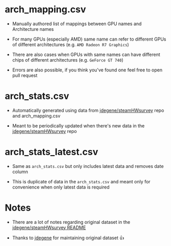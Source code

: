 # arch_mapping.csv

* Manually authored list of mappings between GPU names and Architecture names

* For many GPUs (especially AMD) same name can refer to different GPUs of different architectures (e.g. `AMD Radeon R7 Graphics`)

* There are also cases when GPUs with same names can have different chips of different architectures (e.g. `GeForce GT 740`)

* Errors are also possible, if you think you've found one feel free to open pull request

# arch_stats.csv

* Automatically generated using data from [jdegene/steamHWsurvey](https://github.com/jdegene/steamHWsurvey) repo and arch_mapping.csv

* Meant to be periodically updated when there's new data in the [jdegene/steamHWsurvey](https://github.com/jdegene/steamHWsurvey) repo

# arch_stats_latest.csv

* Same as `arch_stats.csv` but only includes latest data and removes date column

* This is duplicate of data in the `arch_stats.csv` and meant only for convenience when only latest data is required

# Notes

* There are a lot of notes regarding original dataset in the [jdegene/steamHWsurvey README](https://github.com/jdegene/steamHWsurvey?tab=readme-ov-file#shscsv)

* Thanks to [jdegene](https://github.com/jdegene) for maintaining original dataset 👍
